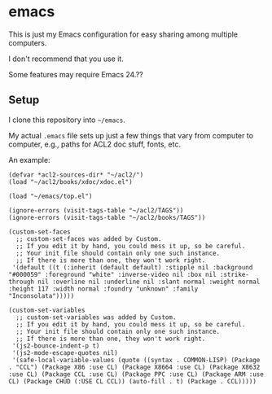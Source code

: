emacs
=====

This is just my Emacs configuration for easy sharing among multiple computers.

I don't recommend that you use it.

Some features may require Emacs 24.??

## Setup

I clone this repository into `~/emacs`.

My actual `.emacs` file sets up just a few things that vary from
computer to computer, e.g., paths for ACL2 doc stuff, fonts, etc.

An example:

```
(defvar *acl2-sources-dir* "~/acl2/")
(load "~/acl2/books/xdoc/xdoc.el")

(load "~/emacs/top.el")

(ignore-errors (visit-tags-table "~/acl2/TAGS"))
(ignore-errors (visit-tags-table "~/acl2/books/TAGS"))

(custom-set-faces
  ;; custom-set-faces was added by Custom.
  ;; If you edit it by hand, you could mess it up, so be careful.
  ;; Your init file should contain only one such instance.
  ;; If there is more than one, they won't work right.
 '(default ((t (:inherit (default default) :stipple nil :background "#000059" :foreground "white" :inverse-video nil :box nil :strike-through nil :overline nil :underline nil :slant normal :weight normal :height 117 :width normal :foundry "unknown" :family "Inconsolata")))))

(custom-set-variables
  ;; custom-set-variables was added by Custom.
  ;; If you edit it by hand, you could mess it up, so be careful.
  ;; Your init file should contain only one such instance.
  ;; If there is more than one, they won't work right.
 '(js2-bounce-indent-p t)
 '(js2-mode-escape-quotes nil)
 '(safe-local-variable-values (quote ((syntax . COMMON-LISP) (Package . "CCL") (Package X86 :use CL) (Package X8664 :use CL) (Package X8632 :use CL) (Package CCL :use CL) (Package PPC :use CL) (Package ARM :use CL) (Package CHUD (:USE CL CCL)) (auto-fill . t) (Package . CCL)))))
```
